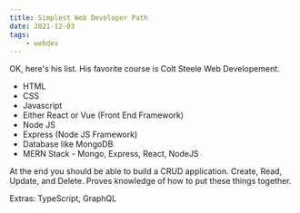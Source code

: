 ```yaml
---
title: Simplest Web Developer Path
date: 2021-12-03
tags:
    - webdev
---
```

OK, here's his list. His favorite course is Colt Steele Web Developement.

* HTML
* CSS
* Javascript
* Either React or Vue (Front End Framework)
* Node JS
* Express (Node JS Framework)
* Database like MongoDB
* MERN Stack - Mongo, Express, React, NodeJS

At the end you should be able to build a CRUD application. Create, Read, Update,
and Delete. Proves knowledge of how to put these things together.

Extras: TypeScript, GraphQL
